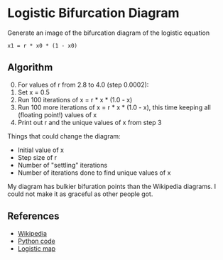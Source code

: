 # Logistic Bifurcation Diagram

Generate an image of the bifurcation diagram of the logistic equation

```none
x1 = r * x0 * (1 - x0)
```

## Algorithm

0. For values of r from 2.8 to 4.0 (step 0.0002):
1. Set x = 0.5
2. Run 100 iterations of x = r * x * (1.0 - x)
3. Run 100 more iterations of x = r * x * (1.0 - x),
this time keeping all (floating point!) values of x
4. Print out r and the unique values of x from step 3

Things that could change the diagram:

* Initial value of x
* Step size of r
* Number of "settling" iterations
* Number of iterations done to find unique values of x

My diagram has bulkier bifuration points than the Wikipedia diagrams.
I could not make it as graceful as other people got.

## References

* [Wikipedia](https://en.wikipedia.org/wiki/Bifurcation_diagram)
* [Python code](https://geoffboeing.com/2015/03/chaos-theory-logistic-map/)
* [Logistic map](https://en.wikipedia.org/wiki/Logistic_map)
